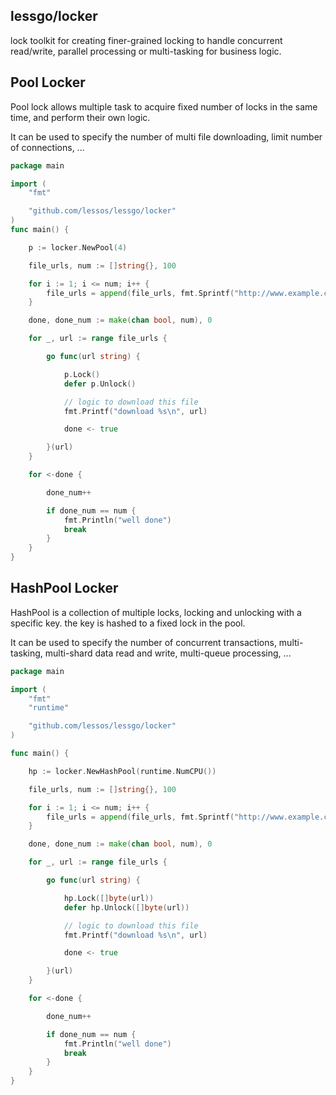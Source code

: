 ## lessgo/locker
lock toolkit for creating finer-grained locking to handle concurrent read/write, parallel processing or multi-tasking for business logic.


## Pool Locker
Pool lock allows multiple task to acquire fixed number of locks in the same time, and perform their own logic.

It can be used to specify the number of multi file downloading, limit number of connections, ...


```go
package main

import (
	"fmt"

	"github.com/lessos/lessgo/locker"
)
func main() {

	p := locker.NewPool(4)

	file_urls, num := []string{}, 100

	for i := 1; i <= num; i++ {
		file_urls = append(file_urls, fmt.Sprintf("http://www.example.com/file.%d", i))
	}

	done, done_num := make(chan bool, num), 0

	for _, url := range file_urls {

		go func(url string) {

			p.Lock()
			defer p.Unlock()

			// logic to download this file
			fmt.Printf("download %s\n", url)

			done <- true

		}(url)
	}

	for <-done {

		done_num++

		if done_num == num {
			fmt.Println("well done")
			break
		}
	}
}
```


## HashPool Locker
HashPool is a collection of multiple locks, locking and unlocking with a specific key. the key is hashed to a fixed lock in the pool.

It can be used to specify the number of concurrent transactions, multi-tasking, multi-shard data read and write, multi-queue processing, ...


```go
package main

import (
	"fmt"
	"runtime"

	"github.com/lessos/lessgo/locker"
)

func main() {

	hp := locker.NewHashPool(runtime.NumCPU())

	file_urls, num := []string{}, 100

	for i := 1; i <= num; i++ {
		file_urls = append(file_urls, fmt.Sprintf("http://www.example.com/file.%d", i))
	}

	done, done_num := make(chan bool, num), 0

	for _, url := range file_urls {

		go func(url string) {

			hp.Lock([]byte(url))
			defer hp.Unlock([]byte(url))

			// logic to download this file
			fmt.Printf("download %s\n", url)

			done <- true

		}(url)
	}

	for <-done {

		done_num++

		if done_num == num {
			fmt.Println("well done")
			break
		}
	}
}
```

